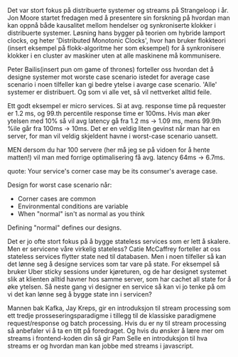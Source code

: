 Det var stort fokus på distribuerte systemer og streams på Strangeloop i år.
Jon Moore startet fredagen med å presentere sin forskning på hvordan man kan oppnå 
både kausalitet mellom hendelser og synkroniserte klokker i distribuerte systemer.
Løsning hans bygger på teorien om hybride lamport clocks, og heter 'Distributed 
Monotonic Clocks', hvor han bruker flokkteori (insert eksempel på flokk-algoritme her som eksempel)
for å synkronisere klokker i en cluster av maskiner uten at alle maskinene
må kommunisere.

Peter Bailis(insert pun om game of thrones) forteller oss hvordan det å 
designe systemer mot worste case scenario istedet for average case scenario
i noen tilfeller kan gi bedre ytelse i avarge case scenario. 
'Alle' systemer er distribuert. Og som vi alle vet, så vil nettverket alltid feile. 

Ett godt eksempel er micro services. Si at avg. response time på requester er 1.2 ms,
og 99.th percentile response time er 100ms.
Hvis man øker ytelsen med 10% så vil avg latency gå fra 1.2 ms -> 1.09 ms,
mens 99.9th %ile går fra 100ms -> 10ms. Det er en veldig liten gevinst når man har 
en server, for man vil veldig skjeldent havne i worst-case scenario uansett.

MEN dersom du har 100 servere (her må jeg se på vidoen for å hente matten!)
vil man med forrige optimalisering få avg. latency 64ms -> 6.7ms.

quote: Your service's corner case may be its consumer's average case.

Design for worst case scenario når:
* Corner cases are common
* Environmental conditions are variable
* When "normal" isn't as normal as you think

Defining "normal" defines our designs. 

Det er jo ofte stort fokus på å bygge stateless services som er lett å skalere. 
Men er servicene våre virkelig stateless? Catie McCaffrey forteller at oss stateless 
services flytter state ned til databasen. Men i noen tilfeller så kan det lønne
seg å designe services som tar vare på state.
For eksempel så bruker Uber sticky sessions under kjøreturen, og de har designet
systemet slik at klienten alltid havner hos samme server, som har cachet all state
for å øke ytelsen. Så neste gang vi designer en service så kan vi jo tenke på om 
vi det kan lønne seg å bygge state inn i servicen?

Mannen bak Kafka, Jay Kreps, gir en introduksjon til stream processing som ett 
tredje prosseseringsparadigme i tillegg til de klassiske paradigmene request/response 
og batch processing.
Hvis du er ny til stream processing så anbefaler vi å ta en titt på foredraget.
Og hvis du ønsker å lære mer om streams i frontend-koden din så gir Pam Selle en
introduksjon til hva streams er og hvordan man kan jobbe med streams i javascript.


